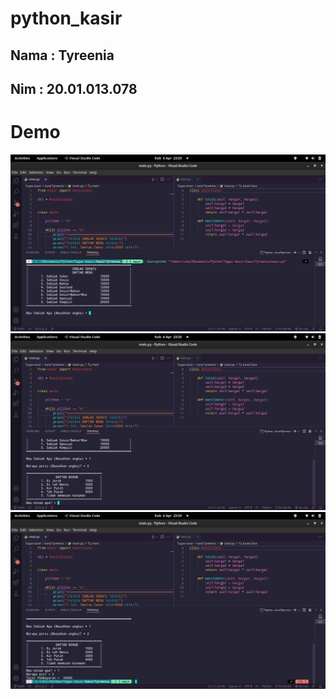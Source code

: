 # python_kasir

## Nama : Tyreenia
## Nim  : 20.01.013.078

# Demo

<img src="https://github.com/tyreenia2022/python_kasir/blob/main/1.png">
<img src="https://github.com/tyreenia2022/python_kasir/blob/main/2.png">
<img src="https://github.com/tyreenia2022/python_kasir/blob/main/3.png">
